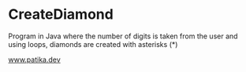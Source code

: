 # CreateDiamond

Program in Java where the number of digits is taken from the user and using loops, diamonds are created with asterisks (*)

www.patika.dev

